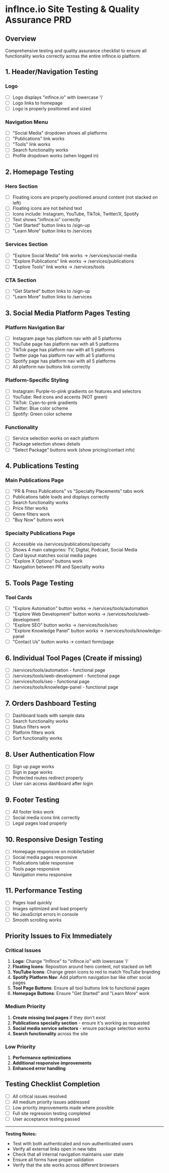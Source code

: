 # inflnce.io Site Testing & Quality Assurance PRD

## Overview
Comprehensive testing and quality assurance checklist to ensure all functionality works correctly across the entire inflnce.io platform.

## 1. Header/Navigation Testing
### Logo
- [ ] Logo displays "inflnce.io" with lowercase 'i'
- [ ] Logo links to homepage
- [ ] Logo is properly positioned and sized

### Navigation Menu
- [ ] "Social Media" dropdown shows all platforms
- [ ] "Publications" link works
- [ ] "Tools" link works
- [ ] Search functionality works
- [ ] Profile dropdown works (when logged in)

## 2. Homepage Testing
### Hero Section
- [ ] Floating icons are properly positioned around content (not stacked on left)
- [ ] Floating icons are not behind text
- [ ] Icons include: Instagram, YouTube, TikTok, Twitter/X, Spotify
- [ ] Text shows "inflnce.io" correctly
- [ ] "Get Started" button links to /sign-up
- [ ] "Learn More" button links to /services

### Services Section
- [ ] "Explore Social Media" link works → /services/social-media
- [ ] "Explore Publications" link works → /services/publications  
- [ ] "Explore Tools" link works → /services/tools

### CTA Section
- [ ] "Get Started" button links to /sign-up
- [ ] "Learn More" button links to /services

## 3. Social Media Platform Pages Testing
### Platform Navigation Bar
- [ ] Instagram page has platform nav with all 5 platforms
- [ ] YouTube page has platform nav with all 5 platforms
- [ ] TikTok page has platform nav with all 5 platforms
- [ ] Twitter page has platform nav with all 5 platforms
- [ ] Spotify page has platform nav with all 5 platforms
- [ ] All platform nav buttons link correctly

### Platform-Specific Styling
- [ ] Instagram: Purple-to-pink gradients on features and selectors
- [ ] YouTube: Red icons and accents (NOT green)
- [ ] TikTok: Cyan-to-pink gradients
- [ ] Twitter: Blue color scheme
- [ ] Spotify: Green color scheme

### Functionality
- [ ] Service selection works on each platform
- [ ] Package selection shows details
- [ ] "Select Package" buttons work (show pricing/contact info)

## 4. Publications Testing
### Main Publications Page
- [ ] "PR & Press Publications" vs "Specialty Placements" tabs work
- [ ] Publications table loads and displays correctly
- [ ] Search functionality works
- [ ] Price filter works
- [ ] Genre filters work
- [ ] "Buy Now" buttons work

### Specialty Publications Page
- [ ] Accessible via /services/publications/specialty
- [ ] Shows 4 main categories: TV, Digital, Podcast, Social Media
- [ ] Card layout matches social media pages
- [ ] "Explore X Options" buttons work
- [ ] Navigation between PR and Specialty works

## 5. Tools Page Testing
### Tool Cards
- [ ] "Explore Automation" button works → /services/tools/automation
- [ ] "Explore Web Development" button works → /services/tools/web-development  
- [ ] "Explore SEO" button works → /services/tools/seo
- [ ] "Explore Knowledge Panel" button works → /services/tools/knowledge-panel
- [ ] "Contact Us" button works → contact form/page

## 6. Individual Tool Pages (Create if missing)
- [ ] /services/tools/automation - functional page
- [ ] /services/tools/web-development - functional page
- [ ] /services/tools/seo - functional page  
- [ ] /services/tools/knowledge-panel - functional page

## 7. Orders Dashboard Testing
- [ ] Dashboard loads with sample data
- [ ] Search functionality works
- [ ] Status filters work
- [ ] Platform filters work
- [ ] Sort functionality works

## 8. User Authentication Flow
- [ ] Sign up page works
- [ ] Sign in page works  
- [ ] Protected routes redirect properly
- [ ] User can access dashboard after login

## 9. Footer Testing
- [ ] All footer links work
- [ ] Social media icons link correctly
- [ ] Legal pages load properly

## 10. Responsive Design Testing
- [ ] Homepage responsive on mobile/tablet
- [ ] Social media pages responsive
- [ ] Publications table responsive
- [ ] Tools page responsive
- [ ] Navigation menu responsive

## 11. Performance Testing
- [ ] Pages load quickly
- [ ] Images optimized and load properly
- [ ] No JavaScript errors in console
- [ ] Smooth scrolling works

## Priority Issues to Fix Immediately

### Critical Issues
1. **Logo**: Change "Inflnce" to "inflnce.io" with lowercase 'i'
2. **Floating Icons**: Reposition around hero content, not stacked on left
3. **YouTube Icons**: Change green icons to red to match YouTube branding
4. **Spotify Platform Nav**: Add platform navigation bar like other social pages
5. **Tool Page Buttons**: Ensure all tool buttons link to functional pages
6. **Homepage Buttons**: Ensure "Get Started" and "Learn More" work

### Medium Priority
1. **Create missing tool pages** if they don't exist
2. **Publications specialty section** - ensure it's working as requested
3. **Social media service selectors** - ensure package selection works
4. **Search functionality** across the site

### Low Priority  
1. **Performance optimizations**
2. **Additional responsive improvements**
3. **Enhanced error handling**

## Testing Checklist Completion
- [ ] All critical issues resolved
- [ ] All medium priority issues addressed  
- [ ] Low priority improvements made where possible
- [ ] Full site regression testing completed
- [ ] User acceptance testing passed

---

**Testing Notes:**
- Test with both authenticated and non-authenticated users
- Verify all external links open in new tabs
- Check that all internal navigation maintains user state
- Ensure all forms have proper validation
- Verify that the site works across different browsers